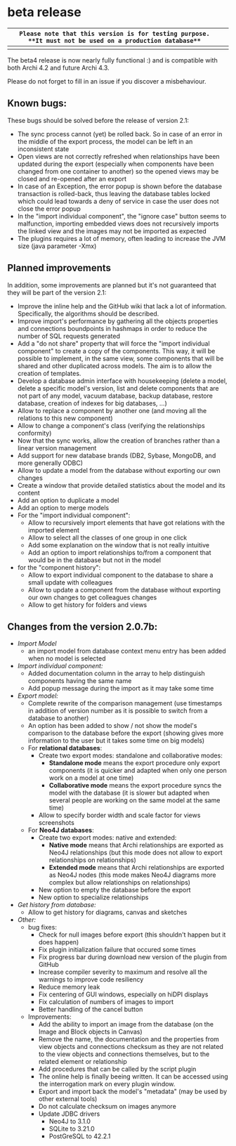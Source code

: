 

# beta release

|`Please note that this version is for testing purpose. **It must not be used on a production database**`|  |
|------------------------------------------------|--|
|                                                |  |

The beta4 release is now nearly fully functional :) and is compatible with both Archi 4.2 and future Archi 4.3.

Please do not forget to fill in an issue if you discover a misbehaviour.


## Known bugs:
These bugs should be solved before the release of version 2.1:
* The sync process cannot (yet) be rolled back. So in case of an error in the middle of the export process, the model can be left in an inconsistent state
* Open views are not correctly refreshed when relationships have been updated during the export (especially when components have been changed from one container to another) so the opened views may be closed and re-opened after an export
* In case of an Exception, the error popup is shown before the database transaction is rolled-back, thus leaving the database tables locked which could lead towards a deny of service in case the user does not close the error popup
* In the "import individual component", the "ignore case" button seems to malfunction, importing embedded views does not recursively imports the linked view and the images may not be imported as expected
* The plugins requires a lot of memory, often leading to increase the JVM size (java parameter -Xmx)

## Planned improvements
In addition, some improvements are planned but it's not guaranteed that they will be part of the version 2.1:
* Improve the inline help and the GitHub wiki that lack a lot of information. Specifically, the algorithms should be described.
* Improve import's performance by gathering all the objects properties and connections boundpoints in hashmaps in order to reduce the number of SQL requests generated
* Add a "do not share" property that will force the "import individual component" to create a copy of the components. This way, it will be possible to implement, in the same view, some components that will be shared and other duplicated across models. The aim is to allow the creation of templates.
* Develop a database admin interface with housekeeping (delete a model, delete a specific model's version, list and delete components that are not part of any model, vacuum database, backup database, restore database, creation of indexes for big databases, ...)
* Allow to replace a component by another one (and moving all the relations to this new component)
* Allow to change a component's class (verifying the relationships conformity)
* Now that the sync works, allow the creation of branches rather than a linear version management
* Add support for new database brands (DB2, Sybase, MongoDB, and more generally ODBC)
* Allow to update a model from the database without exporting our own changes
* Create a window that provide detailed statistics about the model and its content
* Add an option to duplicate a model
* Add an option to merge models
* For the "import individual component":
  * Allow to recursively import elements that have got relations with the imported element
  * Allow to select all the classes of one group in one click
  * Add some explanation on the window that is not really intuitive
  * Add an option to import relationships to/from a component that would be in the database but not in the model
* for the "component history":
  * Allow to export individual component to the database to share a small update with colleagues
  * Allow to update a component from the database without exporting our own changes to get colleagues changes
  * Allow to get history for folders and views

## Changes from the version 2.0.7b:
* *Import Model*
  * an import model from database context menu entry has been added when no model is selected
* *Import individual component:*
  * Added documentation column in the array to help distinguish components having the same name
  * Add popup message during the import as it may take some time
* *Export model:*
  * Complete rewrite of the comparison management (use timestamps in addition of version number as it is possible to switch from a database to another)
  * An option has been added to show / not show the model's comparison to the database before the export (showing gives more information to the user but it takes some time on big models)
  * For **relational databases**:
    * Create two export modes: standalone and collaborative modes:
      * **Standalone mode** means the export procedure only export components (it is quicker and adapted when only one person work on a model at one time)
      * **Collaborative mode** means the export procedure syncs the model with the database (it is slower but adapted when several people are working on the same model at the same time)
    * Allow to specify border width and scale factor for views screenshots
  * For **Neo4J databases**:
    * Create two export modes: native and extended:
      * **Native mode** means that Archi relationships are exported as Neo4J relationships (but this mode does not allow to export relationships on relationships)
      * **Extended mode** means that Archi relationships are exported as Neo4J nodes (this mode makes Neo4J diagrams more complex but allow relationships on relationships)
    * New option to empty the database before the export
    * New option to specialize relationships
* *Get history from database:*
  * Allow to get history for diagrams, canvas and sketches
* *Other:*
  * bug fixes:
    * Check for null images before export (this shouldn't happen but it does happen)
    * Fix plugin initialization failure that occured some times
    * Fix progress bar during download new version of the plugin from GitHub
    * Increase compiler severity to maximum and resolve all the warnings to improve code resiliency
    * Reduce memory leak
    * Fix centering of GUI windows, especially on hiDPI displays
    * Fix calculation of numbers of images to import
    * Better handling of the cancel button
  * Improvements:
    * Add the ability to import an image from the database (on the Image and Block objects in Canvas)
    * Remove the name, the documentation and the properties from view objects and connections checksum as they are not related to the view objects and connections themselves, but to the related element or relationship
    * Add procedures that can be called by the script plugin
    * The online help is finally beeing written. It can be accessed using the interrogation mark on every plugin window.
    * Export and import back the model's "metadata" (may be used by other external tools)
    * Do not calculate checksum on images anymore
    * Update JDBC drivers
      * Neo4J to 3.1.0
      * SQLite to 3.21.0
      * PostGreSQL to 42.2.1
